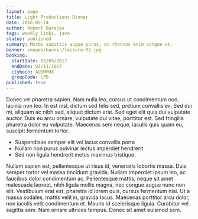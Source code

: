 ```yaml
---
layout: page
title: Light Productions Dinner
date: 2016-05-24
author: Robert Barajas
tags: weekly links, java
status: published
summary: Morbi sagittis augue purus, ac rhoncus enim congue at.
banner: images/banner/leisure-02.jpg
booking:
  startDate: 03/09/2017
  endDate: 03/11/2017
  ctyhocn: AUSMFHX
  groupCode: LPD
published: true
---
```

Donec vel pharetra sapien. Nam nulla leo, cursus ut condimentum non, lacinia non leo. In est nisl, dictum sed felis sed, pretium convallis ex. Sed dui mi, aliquam ac nibh sed, aliquet dictum erat. Sed eget elit quis dui vulputate auctor. Duis eu arcu ornare, vulputate dui vitae, porttitor est. Sed fringilla pharetra dolor eu vulputate. Maecenas sem neque, iaculis quis quam eu, suscipit fermentum tortor.

* Suspendisse semper elit vel lacus convallis porta
* Nullam non purus pulvinar lectus imperdiet hendrerit
* Sed non ligula hendrerit metus maximus tristique.

Nullam sapien est, pellentesque ut risus id, venenatis lobortis massa. Duis semper tortor vel massa tincidunt gravida. Nullam imperdiet ipsum leo, ac faucibus dolor condimentum ac. Pellentesque mattis, neque sit amet malesuada laoreet, nibh ligula mollis magna, nec congue augue nunc non elit. Vestibulum erat est, pharetra id lorem quis, cursus fermentum nisi. Ut a massa sodales, mattis velit in, gravida lacus. Maecenas porttitor arcu dolor, non iaculis velit condimentum et. Mauris id scelerisque ligula. Curabitur vel sagittis sem. Nam ornare ultrices tempus. Donec sit amet euismod sem.
